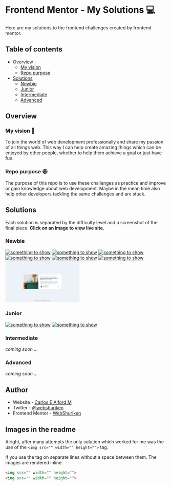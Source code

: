 # Frontend Mentor - My Solutions :computer:

Here are my solutions to the frontend challenges created by frontend mentor.

## Table of contents

- [Overview](#overview)
  - [My vision](#my-vision)
  - [Repo purpose](#repo-purpose)
- [Solutions](#solutions)
  - [Newbie](#newbie)
  - [Junior](#junior)
  - [Intermediate](#intermediate)
  - [Advanced](#advanced)

## Overview

### My vision :eyes:

To join the world of web development professionally and share my passion of
all things web. This way I can help create amazing things which can be enjoyed
by other people, whether to help them achieve a goal or just have fun.

### Repo purpose :smiley:

The purpose of this repo is to use these challenges as practice and improve or
gain knowledge about web development. Maybe in the mean time also help other
developers tackling the same challenges and are stuck.

## Solutions

Each solution is separated by the difficulty level and a screenshot of the
final piece. **Click on an image to view live site.**

### Newbie

[<img src="./profile-card-component/screenshot.png" width="232" alt="something to show">](https://web-shuriken.github.io/frontend-mentor-my-solutions/profile-card-component/)
[<img src="./order-summary-component/screenshot.png" width="232" alt="something to show">](https://web-shuriken.github.io/frontend-mentor-my-solutions/order-summary-component/)
[<img src="./stats-preview-card/screenshot.png" width="232" alt="something to show">](https://web-shuriken.github.io/frontend-mentor-my-solutions/stats-preview-card/)
[<img src="./3-column-preview-card/screenshot.png" width="232" alt="something to show">](https://web-shuriken.github.io/frontend-mentor-my-solutions/3-column-preview-card/)
[<img src="./social-proof-section/screenshot.png" width="232" alt="something to show">](https://web-shuriken.github.io/frontend-mentor-my-solutions/social-proof-section/)
[<img src="./four-card-feature/screenshot.png" width="232" alt="something to show">](https://web-shuriken.github.io/frontend-mentor-my-solutions/four-card-feature/)
[<img src="./article-preview-component/screenshot.png" width="232" alt="something to show">](https://web-shuriken.github.io/frontend-mentor-my-solutions/article-preview-component/)

### Junior

[<img src="./tip-calculator/screenshot.png" width="232" alt="something to show">](https://web-shuriken.github.io/frontend-mentor-my-solutions/tip-calculator/)
[<img src="./time-tracking-dashboard/screenshot.png" width="232" alt="something to show">](https://web-shuriken.github.io/frontend-mentor-my-solutions/time-tracking-dashboard/dist/)

### Intermediate

_coming soon ..._

### Advanced

_coming soon ..._

## Author

- Website - [Carlos E Alford M](https://carlosealford.com)
- Twitter - [@webshuriken](https://www.twitter.com/webshuriken)
- Frontend Mentor - [WebShuriken](https://www.frontendmentor.io/profile/WebShuriken)

## Images in the readme

Alright, after many attempts the only solution which worked for me was
the use of the `<img src="" width="" height="">` tag.

If you use the tag on separate lines without a space between them. The images
are rendered inline.

```html
<img src="" width="" height="">
<img src="" width="" height="">
```

